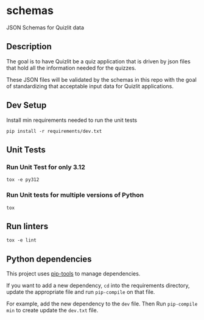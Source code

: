 # schemas
JSON Schemas for Quizlit data

## Description
The goal is to have Quizlit be a quiz application that is driven by json files that hold all the information needed for the quizzes.

These JSON files will be validated by the schemas in this repo with the goal of standardizing that acceptable input data for Quizlit applications.

## Dev Setup
Install min requirements needed to run the unit tests

```
pip install -r requirements/dev.txt
```

## Unit Tests
### Run Unit Test for only 3.12
```
tox -e py312
```

### Run Unit tests for multiple versions of Python
```
tox
```

## Run linters
```
tox -e lint
```

## Python dependencies
This project uses [pip-tools](https://github.com/jazzband/pip-tools) to manage dependencies.

If you want to add a new dependency, `cd` into the requirements directory, update the appropriate file and run `pip-compile` on that file.

For example, add the new dependency to the `dev` file. Then Run `pip-compile min` to create update the `dev.txt` file.
